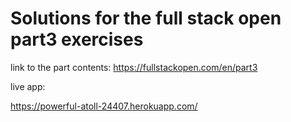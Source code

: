 # Solutions for the full stack open part3 exercises

link to the part contents: https://fullstackopen.com/en/part3

live app:

https://powerful-atoll-24407.herokuapp.com/
